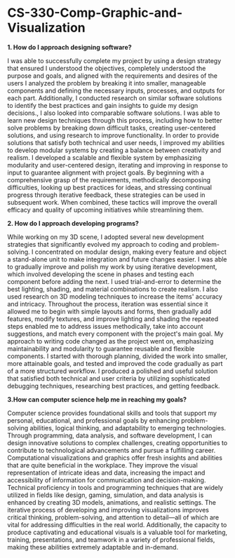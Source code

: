 # CS-330-Comp-Graphic-and-Visualization

**1.	How do I approach designing software?**

  I was able to successfully complete my project by using a design strategy that ensured I understood the objectives, completely understood the purpose and goals, and aligned with the requirements and desires of the users I analyzed the problem by breaking it into smaller, manageable components and defining the necessary inputs, processes, and outputs for each part. Additionally, I conducted research on similar software solutions to identify the best practices and gain insights to guide my design decisions., I also looked into comparable software solutions. I was able to learn new design techniques through this process, including how to better solve problems by breaking down difficult tasks, creating user-centered solutions, and using research to improve functionality. In order to provide solutions that satisfy both technical and user needs, I improved my abilities to develop modular systems by creating a balance between creativity and realism. I developed a scalable and flexible system by emphasizing modularity and user-centered design, iterating and improving in response to input to guarantee alignment with project goals. By beginning with a comprehensive grasp of the requirements, methodically decomposing difficulties, looking up best practices for ideas, and stressing continual progress through iterative feedback, these strategies can be used in subsequent work. When combined, these tactics will improve the overall efficacy and quality of upcoming initiatives while streamlining them.

**2.	How do I approach developing programs?**

  While working on my 3D scene, I adopted several new development strategies that significantly evolved my approach to coding and problem-solving. I concentrated on modular design, making every feature and object a stand-alone unit to make integration and future changes easier. I was able to gradually improve and polish my work by using iterative development, which involved developing the scene in phases and testing each component before adding the next. I used trial-and-error to determine the best lighting, shading, and material combinations to create realism. I also used research on 3D modeling techniques to increase the items' accuracy and intricacy. Throughout the process, iteration was essential since it allowed me to begin with simple layouts and forms, then gradually add features, modify textures, and improve lighting and shading the repeated steps enabled me to address issues methodically, take into account suggestions, and match every component with the project's main goal. My approach to writing code changed as the project went on, emphasizing maintainability and modularity to guarantee reusable and flexible components. I started with thorough planning, divided the work into smaller, more attainable goals, and tested and improved the code gradually as part of a more structured workflow. I produced a polished and useful solution that satisfied both technical and user criteria by utilizing sophisticated debugging techniques, researching best practices, and getting feedback.

**3.How can computer science help me in reaching my goals?**
 
  Computer science provides foundational skills and tools that support my personal, educational, and professional goals by enhancing problem-solving abilities, logical thinking, and adaptability to emerging technologies. Through programming, data analysis, and software development, I can design innovative solutions to complex challenges, creating opportunities to contribute to technological advancements and pursue a fulfilling career. Computational visualizations and graphics offer fresh insights and abilities that are quite beneficial in the workplace. They improve the visual representation of intricate ideas and data, increasing the impact and accessibility of information for communication and decision-making. Technical proficiency in tools and programming techniques that are widely utilized in fields like design, gaming, simulation, and data analysis is enhanced by creating 3D models, animations, and realistic settings. The iterative process of developing and improving visualizations improves critical thinking, problem-solving, and attention to detail—all of which are vital for addressing difficulties in the real world. Additionally, the capacity to produce captivating and educational visuals is a valuable tool for marketing, training, presentations, and teamwork in a variety of professional fields, making these abilities extremely adaptable and in-demand.
